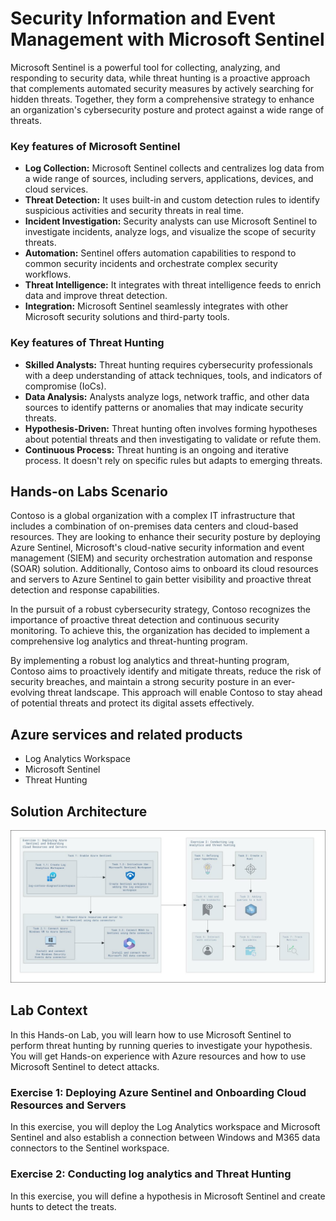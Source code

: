 # Security Information and Event Management with Microsoft Sentinel

Microsoft Sentinel is a powerful tool for collecting, analyzing, and responding to security data, while threat hunting is a proactive approach that complements automated security measures by actively searching for hidden threats. Together, they form a comprehensive strategy to enhance an organization's cybersecurity posture and protect against a wide range of threats.

### Key features of Microsoft Sentinel

  - **Log Collection:** Microsoft Sentinel collects and centralizes log data from a wide range of sources, including servers, applications, devices, and cloud services.
  - **Threat Detection:** It uses built-in and custom detection rules to identify suspicious activities and security threats in real time.
  - **Incident Investigation:** Security analysts can use Microsoft Sentinel to investigate incidents, analyze logs, and visualize the scope of security threats.
  - **Automation:** Sentinel offers automation capabilities to respond to common security incidents and orchestrate complex security workflows.
  - **Threat Intelligence:** It integrates with threat intelligence feeds to enrich data and improve threat detection.
  - **Integration:** Microsoft Sentinel seamlessly integrates with other Microsoft security solutions and third-party tools.

### Key features of Threat Hunting

  - **Skilled Analysts:** Threat hunting requires cybersecurity professionals with a deep understanding of attack techniques, tools, and indicators of compromise (IoCs).
  - **Data Analysis:** Analysts analyze logs, network traffic, and other data sources to identify patterns or anomalies that may indicate security threats.
  - **Hypothesis-Driven:** Threat hunting often involves forming hypotheses about potential threats and then investigating to validate or refute them.
  - **Continuous Process:** Threat hunting is an ongoing and iterative process. It doesn't rely on specific rules but adapts to emerging threats.

## Hands-on Labs Scenario

Contoso is a global organization with a complex IT infrastructure that includes a combination of on-premises data centers and cloud-based resources. They are looking to enhance their security posture by deploying Azure Sentinel, Microsoft's cloud-native security information and event management (SIEM) and security orchestration automation and response (SOAR) solution. Additionally, Contoso aims to onboard its cloud resources and servers to Azure Sentinel to gain better visibility and proactive threat detection and response capabilities.

In the pursuit of a robust cybersecurity strategy, Contoso recognizes the importance of proactive threat detection and continuous security monitoring. To achieve this, the organization has decided to implement a comprehensive log analytics and threat-hunting program.

By implementing a robust log analytics and threat-hunting program, Contoso aims to proactively identify and mitigate threats, reduce the risk of security breaches, and maintain a strong security posture in an ever-evolving threat landscape. This approach will enable Contoso to stay ahead of potential threats and protect its digital assets effectively.

## Azure services and related products

  - Log Analytics Workspace
  - Microsoft Sentinel
  - Threat Hunting

## Solution Architecture

![sentinel-architecture](../media/sentinel-architecture.png)

## Lab Context

In this Hands-on Lab, you will learn how to use Microsoft Sentinel to perform threat hunting by running queries to investigate your hypothesis. You will get Hands-on experience with Azure resources and how to use Microsoft Sentinel to detect attacks.

### Exercise 1: Deploying Azure Sentinel and Onboarding Cloud Resources and Servers

In this exercise, you will deploy the Log Analytics workspace and Microsoft Sentinel and also establish a connection between Windows and M365 data connectors to the Sentinel workspace.

###  Exercise 2: Conducting log analytics and Threat Hunting

In this exercise, you will define a hypothesis in Microsoft Sentinel and create hunts to detect the treats.
